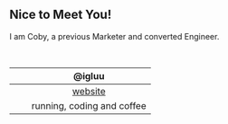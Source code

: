 ## Nice to Meet You!

I am Coby, a previous Marketer and converted Engineer.

<br>

|<img src="https://github.com/cobyeastwood/cobyeastwood/blob/main/laptop-code-solid.svg" width="15px">| @igluu |
| :----:  | :----: |
|<img src="https://github.com/cobyeastwood/cobyeastwood/blob/main/window-maximize-solid.svg" width="12.5px">| [website](https://www.cobyeastwood.com/)|
|<img src="https://github.com/cobyeastwood/cobyeastwood/blob/main/heart-pulse-solid.svg" width="15px">| running, coding and coffee|
